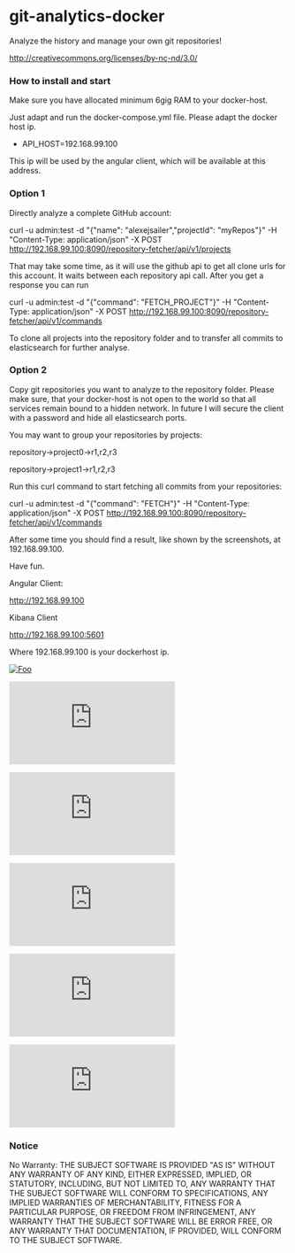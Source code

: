 # git-analytics-docker
Analyze the history and manage your own git repositories!

http://creativecommons.org/licenses/by-nc-nd/3.0/

### How to install and start

Make sure you have allocated minimum 6gig RAM to your docker-host.

Just adapt and run the docker-compose.yml file.
Please adapt the docker host ip.
* API_HOST=192.168.99.100

This ip will be used by the angular client, which will be available at this address.

### Option 1

Directly analyze a complete GitHub account:

curl -u admin:test -d "{\"name\": \"alexejsailer\",\"projectId\": \"myRepos\"}" -H "Content-Type: application/json" -X POST http://192.168.99.100:8090/repository-fetcher/api/v1/projects

That may take some time, as it will use the github api to get all clone urls for this account. It waits between each repository api call.
After you get a response you can run

curl -u admin:test -d "{\"command\": \"FETCH_PROJECT\"}" -H "Content-Type: application/json" -X POST http://192.168.99.100:8090/repository-fetcher/api/v1/commands

To clone all projects into the repository folder and to transfer all commits to elasticsearch for further analyse.

### Option 2

Copy git repositories you want to analyze to the repository folder. Please make sure, that your docker-host is not open to the world so that all services remain bound to a hidden network. In future I will secure the client with a password and hide all elasticsearch ports. 

You may want to group your repositories by projects:

repository->project0->r1,r2,r3

repository->project1->r1,r2,r3

Run this curl command to start fetching all commits from your repositories:

curl -u admin:test -d "{\"command\": \"FETCH\"}" -H "Content-Type: application/json" -X POST http://192.168.99.100:8090/repository-fetcher/api/v1/commands

After some time you should find a result, like shown by the screenshots, at 192.168.99.100.

Have fun.

Angular Client:

http://192.168.99.100

Kibana Client

http://192.168.99.100:5601

Where 192.168.99.100 is your dockerhost ip.

[![Foo](https://www.dualexec.com/wiki/lib/tpl/markgard-gtopia-wiki-c621a539da50/images/88x31.png)](http://creativecommons.org/licenses/by-nc-nd/3.0/de/)


[![Foo](https://www.dualexec.com/page/lib/exe/fetch.php?media=2019-03-24_14_43_47-crypto-analyticsprojects.png)](http://www.dualexec.com/)

[![Foo](https://www.dualexec.com/page/lib/exe/fetch.php?media=2019-03-24_14_37_14-crypto-analytics_author_commits.png)](http://www.dualexec.com/)

[![Foo](https://www.dualexec.com/page/lib/exe/fetch.php?media=2019-03-24_14_46_05-crypto-analytics_top_authosrs.png)](http://www.dualexec.com/)

[![Foo](https://www.dualexec.com/page/lib/exe/fetch.php?media=2019-03-24_15_11_26-crypto-analytics_commit_type.png)](http://www.dualexec.com/)

[![Foo](https://www.dualexec.com/page/lib/exe/fetch.php?media=zeichnung1.png)](http://www.dualexec.com/)

### Notice 
No Warranty: THE SUBJECT SOFTWARE IS PROVIDED "AS IS" WITHOUT ANY WARRANTY OF ANY KIND, EITHER EXPRESSED, IMPLIED, OR STATUTORY, INCLUDING, BUT NOT LIMITED TO, ANY WARRANTY THAT THE SUBJECT SOFTWARE WILL CONFORM TO SPECIFICATIONS, ANY IMPLIED WARRANTIES OF MERCHANTABILITY, FITNESS FOR A PARTICULAR PURPOSE, OR FREEDOM FROM INFRINGEMENT, ANY WARRANTY THAT THE SUBJECT SOFTWARE WILL BE ERROR FREE, OR ANY WARRANTY THAT DOCUMENTATION, IF PROVIDED, WILL CONFORM TO THE SUBJECT SOFTWARE. 
